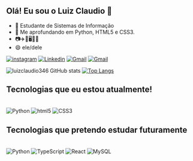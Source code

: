 ## Olá! Eu sou o Luiz Claudio 👋
- 🔭 Estudante de Sistemas de Informação
- 🌱 Me aprofundando em Python, HTML5 e CSS3.
- 📷✈️🌳🖥️👨‍💻
- 😄 ele/dele

[![instagram](https://img.shields.io/badge/Instagram-E4405F?style=for-the-badge&logo=instagram&logoColor=white)](Https://instagram.com/luizclaudio346?igshid=YmMyMTA2M2Y)
[![Linkedin](https://img.shields.io/badge/LinkedIn-0077B5?style=for-the-badge&logo=linkedin&logoColor=white)](https://www.linkedin.com/in/luiz-claudio-da-silva-aguiar-filho/)
[![Gmail](https://img.shields.io/badge/Gmail-D14836?style=for-the-badge&logo=gmail&logoColor=white)](mailto:2022210220003@iesp.edu.br.com)
[![Gmail](https://img.shields.io/badge/Gmail-D14836?style=for-the-badge&logo=gmail&logoColor=white)](mailto:lfilho2017@gmail.com)

![luizclaudio346 GitHub stats](https://github-readme-stats.vercel.app/api?username=luizclaudio346&show_icons=true&theme=dark)
[![Top Langs](https://github-readme-stats.vercel.app/api/top-langs/?username=luizclaudio346&layout=compact&langs_count=7&theme=dark)](https://github.com/luizclaudio346/github-readme-stats)

## Tecnologias que eu estou atualmente!

<div style="display: inline-block"><br/>
<img align="center" alt="Python" src="https://img.shields.io/badge/Python-3776AB?style=for-the-badge&logo=python&logoColor=white" />
<img align="center" alt="html5" src="https://img.shields.io/badge/HTML5-E34F26?style=for-the-badge&logo=html5&logoColor=white" />
<img align="center" alt="CSS3" src="https://img.shields.io/badge/CSS3-1572B6?style=for-the-badge&logo=css3&logoColor=white" />

</div><br/>

## Tecnologias que pretendo estudar futuramente

<div style="display: inline-block"><br/>
<img align="center" alt="Python" src="https://img.shields.io/badge/JavaScript-F7DF1E?style=for-the-badge&logo=javascript&logoColor=black" />
<img align="center" alt="TypeScript" src="https://img.shields.io/badge/TypeScript-007ACC?style=for-the-badge&logo=typescript&logoColor=white" />
<img align="center" alt="React" src="https://img.shields.io/badge/React-20232A?style=for-the-badge&logo=react&logoColor=61DAFB" />
<img align="center" alt="MySQL" src="https://img.shields.io/badge/MySQL-005C84?style=for-the-badge&logo=mysql&logoColor=white" />
</div><br/><br/>
